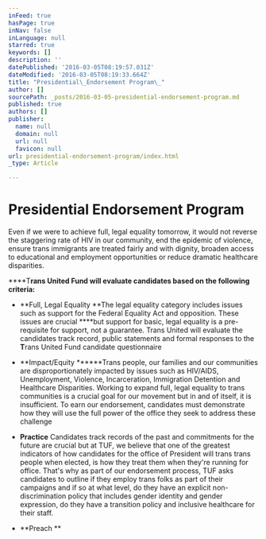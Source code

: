 ```yaml
---
inFeed: true
hasPage: true
inNav: false
inLanguage: null
starred: true
keywords: []
description: ''
datePublished: '2016-03-05T08:19:57.031Z'
dateModified: '2016-03-05T08:19:33.664Z'
title: "Presidential\_Endorsement Program\_"
author: []
sourcePath: _posts/2016-03-05-presidential-endorsement-program.md
published: true
authors: []
publisher:
  name: null
  domain: null
  url: null
  favicon: null
url: presidential-endorsement-program/index.html
_type: Article

---
```

# Presidential Endorsement Program 

Even if we were to achieve full, legal equality tomorrow, it would not reverse the staggering rate of HIV in our community, end the epidemic of violence, ensure trans immigrants are treated fairly and with dignity, broaden access to educational and employment opportunities or reduce dramatic healthcare disparities.   

****T**rans United Fund will evaluate candidates based on the following criteria:**

* **Full, Legal Equality                                                                                 **The legal equality category includes issues such as support for the Federal Equality Act and opposition.  These issues are crucial ****but support for basic, legal equality is a pre-requisite for support, not a guarantee. Trans United will evaluate the candidates track record, public statements and formal responses to the **T**rans United Fund candidate questionnaire                     
* **Impact/Equity  ******Trans people, our families and our communities are disproportionately impacted by issues such as HIV/AIDS, Unemployment, Violence, Incarceration, Immigration Detention and Healthcare Disparities. Working to expand full, legal equality to trans communities is a crucial goal for our movement but in and of itself, it is insufficient.  To earn our endorsement, candidates must demonstrate how they will use the full power of the office they seek to address these challenge                                                                                                

* **Practice** Candidates track records of the past and commitments for the future are crucial but at TUF, we believe that one of the greatest indicators of how candidates for the office of President will trans trans people when elected, is how they treat them when they're running for office. That's why as part of our endorsement process, TUF asks candidates to outline if they employ trans folks as part of their campaigns and if so at what level, do they have an explicit non-discrimination policy that includes gender identity and gender expression, do they have a transition policy and inclusive healthcare for their staff.                                                                                        
* **Preach                                                                                                           **